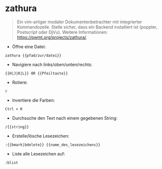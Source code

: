 # zathura

> Ein vim-artiger modaler Dokumentenbetrachter mit integrierter Kommandozeile.
> Stelle sicher, dass ein Backend installiert ist (poppler, Postscript oder DjVu).
> Weitere Informationen: <https://pwmt.org/projects/zathura/>.

- Öffne eine Datei:

`zathura {{pfad/zur/datei}}`

- Navigiere nach links/oben/unten/rechts:

`{{H|J|K|L}} OR {{Pfeiltaste}}`

- Rotiere:

`r`

- Invertiere die Farben:

`Ctrl + R`

- Durchsuche den Text nach einem gegebenen String:

`/{{string}}`

- Erstelle/lösche Lesezeichen:

`:{{bmark|bdelete}} {{name_des_lesezeichens}}`

- Liste alle Lesezeichen auf:

`:blist`

